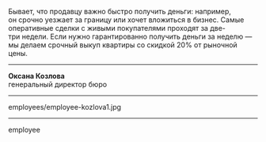 Бывает, что&nbsp;продавцу важно быстро получить деньги: например, он&nbsp;срочно уезжает за&nbsp;границу или&nbsp;хочет вложиться в&nbsp;бизнес. Самые оперативные сделки с&nbsp;живыми покупателями проходят за&nbsp;две-три&nbsp;недели. Если&nbsp;нужно гарантированно получить деньги за&nbsp;неделю&nbsp;— мы&nbsp;делаем срочный выкуп квартиры со&nbsp;скидкой&nbsp;20% от&nbsp;рыночной цены.

----

<b>Оксана Козлова</b><br />генеральный директор бюро

----

employees/employee-kozlova1.jpg

----

employee